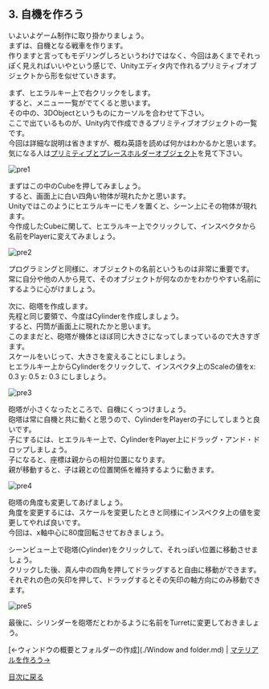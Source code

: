 ## 3. 自機を作ろう

いよいよゲーム制作に取り掛かりましょう。  
まずは、自機となる戦車を作ります。  
作りますと言ってもモデリングしろというわけではなく、今回はあくまでそれっぽく見えればいいやという感じで、Unityエディタ内で作れるプリミティブオブジェクトから形を似せていきます。

まず、ヒエラルキー上で右クリックをします。  
すると、メニュー一覧がでてくると思います。  
その中の、3DObjectというものにカーソルを合わせて下さい。  
ここで出ているものが、Unity内で作成できるプリミティブオブジェクトの一覧です。  
今回は詳細な説明は省きますが、概ね英語を読めば何かはわかるかと思います。  
気になる人は[プリミティブとプレースホルダーオブジェクト](https://docs.unity3d.com/jp/current/Manual/PrimitiveObjects.html)を見て下さい。  

![pre1](../Images/Primitive1.png)

まずはこの中のCubeを押してみましょう。  
すると、画面上に白い四角い物体が現れたかと思います。  
Unityではこのようにヒエラルキーにモノを置くと、シーン上にその物体が現れます。  
今作成したCubeに関して、ヒエラルキー上でクリックして、インスペクタから名前をPlayerに変えてみましょう。  

![pre2](../Images/Primitive2.png)

プログラミングと同様に、オブジェクトの名前というものは非常に重要です。  
常に自分や他の人から見て、そのオブジェクトが何なのかをわかりやすい名前にするように心がけましょう。  

次に、砲塔を作成します。  
先程と同じ要領で、今度はCylinderを作成しましょう。  
すると、円筒が画面上に現れたかと思います。  
このままだと、砲塔が機体とほぼ同じ大きさになってしまっているので大きすぎます。  
スケールをいじって、大きさを変えることにしましょう。  
ヒエラルキー上からCylinderをクリックして、インスペクタ上のScaleの値をx: 0.3 y: 0.5 z: 0.3 にしましょう。  

![pre3](../Images/Primitive3.png)

砲塔が小さくなったところで、自機にくっつけましょう。  
砲塔は常に自機と共に動くと思うので、CylinderをPlayerの子にしてしまうと良いです。  
子にするには、ヒエラルキー上で、CylinderをPlayer上にドラッグ・アンド・ドロップしましょう。  
子になると、座標は親からの相対位置になります。  
親が移動すると、子は親との位置関係を維持するように動きます。  

![pre4](../Images/Primitive4.png)


砲塔の角度も変更してあげましょう。  
角度を変更するには、スケールを変更したときと同様にインスペクタ上の値を変更してやれば良いです。  
今回は、x軸中心に80度回転させておきましょう。

シーンビュー上で砲塔(Cylinder)をクリックして、それっぽい位置に移動させましょう。  
クリックした後、真ん中の四角を押してドラッグすると自由に移動ができます。  
それぞれの色の矢印を押して、ドラッグするとその矢印の軸方向にのみ移動できます。  

![pre5](../Images/Primitive5.png)

最後に、シリンダーを砲塔だとわかるように名前をTurretに変更しておきましょう。  

[←ウィンドウの概要とフォルダーの作成](./Window and folder.md) | [マテリアルを作ろう→](./MakePlayer.md)

[目次に戻る](../../README.md)  
